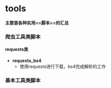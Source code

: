 # tools
**主要是各种实用==脚本==的汇总**

### 爬虫工具类脚本

#### requests类

* **requests_bs4**
  * 使用requests进行下载，bs4完成解析的工作

### 基本工具类脚本